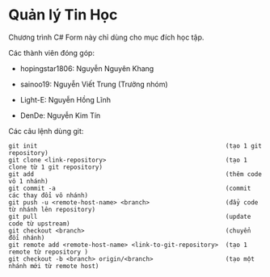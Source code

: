# Quản lý Tin Học

Chương trình C# Form này chỉ dùng cho mục đích học tập.

Các thành viên đóng góp:

+ hopingstar1806: Nguyễn Nguyên Khang

+ sainoo19:       Nguyễn Viết Trung (Trưởng nhóm)

+ Light-E:        Nguyễn Hồng Lĩnh

+ DenDe:          Nguyễn Kim Tín

Các câu lệnh dùng git:
```
git init                                                    (tạo 1 git repository)
git clone <link-repository>                                 (tạo 1 clone từ 1 git repository)
git add                                                     (thêm code vô 1 nhánh)
git commit -a                                               (commit các thay đổi vô nhánh)
git push -u <remote-host-name> <branch>                     (đẩy code từ nhánh lên repository)
git pull                                                    (update code từ upstream)
git checkout <branch>                                       (chuyển đổi nhánh)
git remote add <remote-host-name> <link-to-git-repository>  (tạo 1 remote từ repository )
git checkout -b <branch> origin/<branch>                    (tạo một nhánh mới từ remote host)
```